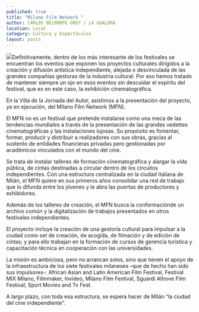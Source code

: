 ```yaml
---
published: true
title: "Milano Film Network "
author: CARLOS BELMONTE GREY / LA GUALDRA
location: Local
category: Cultura y Espectáculos
layout: posts
---
```


![](http://i.imgur.com/Ox0znfQm.jpg)Definitivamente, dentro de los más interesante de los festivales se encuentran los eventos que exponen los proyectos culturales dirigidos a la creación y difusión artística independiente, alejada o desvinculada de las grandes compañías gestoras de la industria cultural. Por eso hemos tratado de mantener siempre un ojo en esos eventos sin descuidar el espíritu del festival, que es en este caso, la exhibición cinematográfica.

En la Villa de la Jornada del Autor, asistimos a la presentación del proyecto, ya en ejecución, del Milano Film Network (MFN).

El MFN no es un festival que pretende instalarse como una meca de las tendencias mundiales a través de la presentación de las grandes vedettes cinematográficas y las instalaciones lujosas. Su propósito es fomentar, formar, producir y distribuir a realizadores con sus obras, gracias al sustento de entidades financieras privadas pero gestionadas por académicos vinculados con el mundo del cine.

Se trata de instalar talleres de formación cinematográfica y alargar la vida pública, de cintas destinadas a circular dentro de los circuitos independientes. Con una estructura centralizada en la ciudad italiana de Milán, el MFN quiere en sus primeros años consolidar una red de trabajo que lo difunda entre los jóvenes y le abra las puertas de productores y exhibidores.

Además de los talleres de creación, el MFN busca la conformaciónde un archivo común y la digitalización de trabajos presentados en otros festivales independientes.

El proyecto incluye la creación de una gestoría cultural para impulsar a la ciudad como set de creación, de acogida, de filmación y de edición de cintas; y para ello trabajan en la formación de cursos de gerencia turística y capacitación técnica en cooperación con las universidades.

La misión es ambiciosa, pero no arrancan solos, sino que tienen el apoyo de la infraestructura de los siete festivales milaneses –que de hecho han sido sus impulsores-: African Asian and Latin American Film Festival, Festival MIX Milano, Filmmaker, Invideo, Milano Film Festival, Sguardi Altrove Film Festival, Sport Movies and Tv Fest.

A largo plazo, con toda esa estructura, se espera hacer de Milán “la ciudad del cine independiente”.
